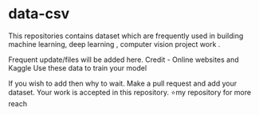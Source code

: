 # data-csv
This repositories contains  dataset which are frequently used in building machine learning, deep learning , computer vision project work . 

Frequent update/files will be added here.
Credit -  Online websites and Kaggle
Use these data to train your model

If you wish to add then why to wait. Make a pull request and add your dataset.
Your work is accepted in this repository.
 ⭐my repository for more reach
